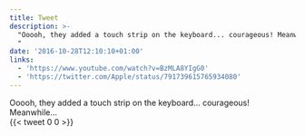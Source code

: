 ```yaml
---
title: Tweet
description: >-
  "Ooooh, they added a touch strip on the keyboard... courageous! Meanwhile... 
  "
date: '2016-10-28T12:10:10+01:00'
links:
  - 'https://www.youtube.com/watch?v=BzMLA8YIgG0'
  - 'https://twitter.com/Apple/status/791739615765934080'
---
```

Ooooh, they added a touch strip on the keyboard... courageous! Meanwhile...  
      {{< tweet 0 0 >}}
    
